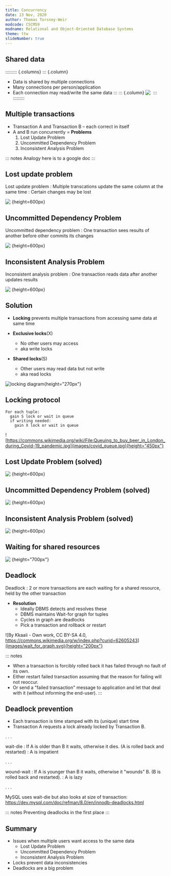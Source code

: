 ```yaml
---
title: Concurrency
date: 13 Nov, 2020
author: Thomas Torsney-Weir
modcode: CSCM59
modname: Relational and Object-Oriented Database Systems
theme: ttw
slideNumber: true
---
```


## Shared data

::::::::: {.columns}
::: {.column}
* Data is shared by multiple connections
* Many connections per person/application
* Each connection may read/write the same data
:::
::: {.column}
![&nbsp;](images/db_usage.svg)
:::
:::::::::

## Multiple transactions

* Transaction A and Transaction B – each correct in itself
* A and B run concurrently = **Problems**
    1. Lost Update Problem 
    2. Uncommitted Dependency Problem
    3. Inconsistent Analysis Problem

::: notes
Analogy here is to a google doc
:::

## Lost update problem

Lost update problem
  : Multiple transcations update the same column at the same time
  : Certain changes may be lost

![&nbsp;](images/lost_update.svg){height=600px}

## Uncommitted Dependency Problem

Uncommitted dependency problem
  : One transaction sees results of another before other commits its changes

![&nbsp;](images/uncommitted_dependency.svg){height=600px}

## Inconsistent Analysis Problem

Inconsistent analysis problem
  : One transaction reads data after another updates results

![&nbsp;](images/inconsistent_analysis.svg){height=600px}

## Solution

* **Locking** prevents multiple transactions from accessing same data at same time

* **Exclusive locks**(X)
    * No other users may access
    * aka write locks
* **Shared locks**(S)
    * Other users may read data but not write
    * aka read locks

![locking diagram](images/locking.svg){height="270px"}

## Locking protocol


```
For each tuple:
  gain S lock or wait in queue
  if writing needed:
    gain X lock or wait in queue
```

![https://commons.wikimedia.org/wiki/File:Queuing_to_buy_beer_in_London_during_Covid-19_pandemic.jpg](images/covid_queue.jpg){height="450px"}


## Lost Update Problem (solved)

![&nbsp;](images/lost_update_solved.svg){height=600px}

## Uncommitted Dependency Problem (solved)

![&nbsp;](images/uncommitted_dependency_solved.svg){height=600px}

## Inconsistent Analysis Problem (solved)

![&nbsp;](images/inconsistent_analysis_solved.svg){height=600px}

## Waiting for shared resources

![&nbsp;](images/deadlock.svg){height="700px"}

## Deadlock

Deadlock
  : 2 or more transactions are each waiting for a shared resource, held by 
    the other transaction

* **Resolution**
    * Ideally DBMS detects and resolves these
    * DBMS maintains Wait-for graph for tuples
    * Cycles in graph are deadlocks
    * Pick a transaction and rollback or restart 

![By Kkaaii - Own work, CC BY-SA 4.0, https://commons.wikimedia.org/w/index.php?curid=62605243](images/wait_for_graph.svg){height="200px"}

::: notes
* When a transaction is forcibly rolled back it has failed through no fault of its own.
* Either restart failed transaction assuming that the reason for failing will not reoccur.
* Or send a "failed transaction" message to application and let that deal with it (without informing the end-user).
:::

## Deadlock prevention


* Each transaction is time stamped with its (unique) start time
* Transaction A requests a lock already locked by Transaction B.

. . .

wait-die
  : If A is older than B it waits, otherwise it dies. (A is rolled back and restarted)
  : A is impatient

. . .

wound-wait 
  : If A is younger than B it waits, otherwise it "wounds" B. (B is rolled back and restarted). 
  : A is lazy

. . .

MySQL uses wait-die but also looks at size of transaction:
<https://dev.mysql.com/doc/refman/8.0/en/innodb-deadlocks.html>

::: notes
Preventing deadlocks in the first place
:::

## Summary

* Issues when multiple users want access to the same data
    - Lost Update Problem 
    - Uncommitted Dependency Problem
    - Inconsistent Analysis Problem
* Locks prevent data inconsistencies
* Deadlocks are a big problem

